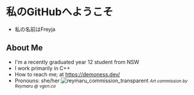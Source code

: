 # 私のGitHubへようこそ
- 私の名前はFreyja
## About Me
- I'm a recently graduated year 12 student from NSW
- I work primarily in C++
- How to reach me; at https://demoness.dev/
- Pronouns: she/her
![reymaru_commission_transparent](https://github.com/user-attachments/assets/40674cbd-2413-4d5f-9734-b1f6fe4d6940)
<small>*Art commission by Reymaru @ vgen.co*</small>

